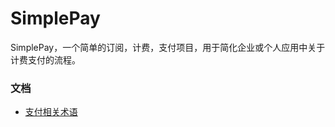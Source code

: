 SimplePay
=========

SimplePay，一个简单的订阅，计费，支付项目，用于简化企业或个人应用中关于计费支付的流程。

### 文档
* [支付相关术语](doc/related_terms.md)
